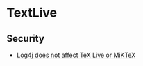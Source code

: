 # TextLive

## Security
* [Log4j does not affect TeX Live or MiKTeX](https://tug.org/texlive/cve-log4j.html)
